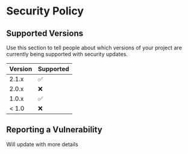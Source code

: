 # Security Policy

## Supported Versions

Use this section to tell people about which versions of your project are
currently being supported with security updates.

| Version | Supported          |
| ------- | ------------------ |
| 2.1.x   | :white_check_mark: |
| 2.0.x   | :x:                |
| 1.0.x   | :white_check_mark: |
| < 1.0   | :x:                |

## Reporting a Vulnerability

Will update with more details
